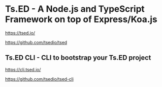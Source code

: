 # Ts.ED - A Node.js and TypeScript Framework on top of Express/Koa.js

<https://tsed.io/>

<https://github.com/tsedio/tsed>

## Ts.ED CLI - CLI to bootstrap your Ts.ED project

<https://cli.tsed.io/>

<https://github.com/tsedio/tsed-cli>
